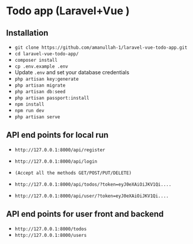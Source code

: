 
# Todo app (Laravel+Vue )


## Installation

- `git clone https://github.com/amanullah-1/laravel-vue-todo-app.git`
- `cd laravel-vue-todo-app/`
- `composer install`
- `cp .env.example .env`
- Update `.env` and set your database credentials
- `php artisan key:generate`
- `php artisan migrate`
- `php artisan db:seed`
- `php artisan passport:install`
- `npm install`
- `npm run dev`
- `php artisan serve`


## API end points for local run

- `http://127.0.0.1:8000/api/register`
- `http://127.0.0.1:8000/api/login`


- `(Accept all the methods GET/POST/PUT/DELETE)`
- `http://127.0.0.1:8000/api/todos/?token=eyJ0eXAiOiJKV1Qi....`
- `http://127.0.0.1:8000/api/user/?token=eyJ0eXAiOiJKV1Qi....`


## API end points for user front and backend
- `http://127.0.0.1:8000/todos`
- `http://127.0.0.1:8000/users`
